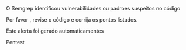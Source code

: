 O Semgrep identificou vulnerabilidades ou padroes suspeitos no código

Por favor , revise o código e corrija os pontos listados.

Este alerta foi gerado automaticamentes

Pentest
